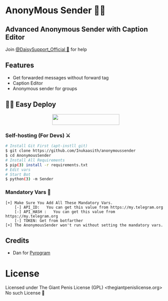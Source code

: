 #   AnonyMous Sender  👨‍💻
## Advanced Anonymous Sender with Caption Editor


Join [@DaisySupport_Official 🎵](https://t.me/DaisySupport_Official) for help

## Features

- Get forwarded messages without forward tag
- Caption Editor
- Anonymous sender for groups

## 🏃‍♂️ Easy Deploy 

<p align="center"><a href="https://heroku.com/deploy?template=https://github.com/InukaAsith/AnonymousSender"> <img src="https://img.shields.io/badge/Deploy%20To%20Heroku-blueviolet?style=for-the-badge&logo=heroku" width="210" height="34.45"/></a></p>



### Self-hosting (For Devs) ⚔
```sh
# Install Git First (apt-instll git)
$ git clone https://github.com/Inukaasith/anonymoussender
$ cd AnonymousSender
# Install All Requirements 
$ pip(3) install -r requirements.txt
# Edit vars
# Start Bot 
$ python(3) -m Sender
```
### Mandatory Vars 📒
```
[+] Make Sure You Add All These Mandatory Vars. 
    [-] API_ID:   You can get this value from https://my.telegram.org
    [-] API_HASH :   You can get this value from https://my.telegram.org
    [-] TOKEN: Get from botfarther
[+] The AnonymousSender won't run without setting the mandatory vars.
```

## Credits

- Dan for [Pyrogram](https://github.com/pyrogram)

# License
Licensed under The Giant Penis License (GPL)
<thegiantpenislicense.org>
No such License 🤣

